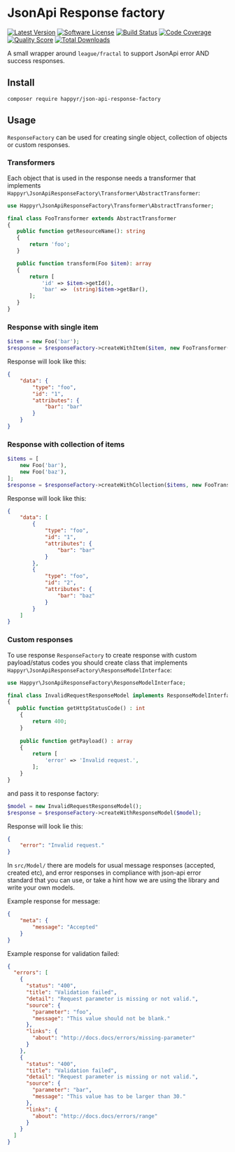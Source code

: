 # JsonApi Response factory

[![Latest Version](https://img.shields.io/github/release/happyr/json-api-response-factory.svg?style=flat-square)](https://github.com/happyr/json-api-response-factory/releases)
[![Software License](https://img.shields.io/badge/license-MIT-brightgreen.svg?style=flat-square)](LICENSE)
[![Build Status](https://img.shields.io/travis/happyr/json-api-response-factory.svg?style=flat-square)](https://travis-ci.org/happyr/json-api-response-factory)
[![Code Coverage](https://img.shields.io/scrutinizer/coverage/g/happyr/json-api-response-factory.svg?style=flat-square)](https://scrutinizer-ci.com/g/happyr/json-api-response-factory)
[![Quality Score](https://img.shields.io/scrutinizer/g/happyr/json-api-response-factory.svg?style=flat-square)](https://scrutinizer-ci.com/g/happyr/json-api-response-factory)
[![Total Downloads](https://img.shields.io/packagist/dt/happyr/json-api-response-factory.svg?style=flat-square)](https://packagist.org/packages/happyr/json-api-response-factory)

A small wrapper around `league/fractal` to support JsonApi error AND success responses. 

## Install

```
composer require happyr/json-api-response-factory
```
## Usage

`ResponseFactory` can be used for creating single object, collection of objects or custom responses.

### Transformers

Each object that is used in the response needs a transformer that implements `Happyr\JsonApiResponseFactory\Transformer\AbstractTransformer`:

```php
use Happyr\JsonApiResponseFactory\Transformer\AbstractTransformer;

final class FooTransformer extends AbstractTransformer
{
   public function getResourceName(): string
   {
       return 'foo';
   }

   public function transform(Foo $item): array
   {
       return [
           'id' => $item->getId(),
           'bar' =>  (string)$item->getBar(),
       ];
   }
}
```

### Response with single item

```php
$item = new Foo('bar');
$response = $responseFactory->createWithItem($item, new FooTransformer());
```
Response will look like this: 
```json
{
    "data": {
        "type": "foo",
        "id": "1",
        "attributes": {
            "bar": "bar"
        }
    }
}
```
### Response with collection of items

```php
$items = [
    new Foo('bar'),
    new Foo('baz'),
];
$response = $responseFactory->createWithCollection($items, new FooTransformer());
```
Response will look like this: 
```json
{
    "data": [
        {
            "type": "foo",
            "id": "1",
            "attributes": {
                "bar": "bar"
            }
        },
        {
            "type": "foo",
            "id": "2",
            "attributes": {
                "bar": "baz"
            }
        }
    ]
}
```

### Custom responses

To use response `ResponseFactory` to create response with custom payload/status codes you should create class that implements `Happyr\JsonApiResponseFactory\ResponseModelInterface`:

```php
use Happyr\JsonApiResponseFactory\ResponseModelInterface;

final class InvalidRequestResponseModel implements ResponseModelInterface
{
   public function getHttpStatusCode() : int
    {
        return 400;
    }
    
    public function getPayload() : array
    {
        return [
            'error' => 'Invalid request.',
        ];
    }
}
```
and pass it to response factory:

```php
$model = new InvalidRequestResponseModel();
$response = $responseFactory->createWithResponseModel($model);
```
Response will look lie this:
```json
{
    "error": "Invalid request."
}
```
In `src/Model/` there are models for usual message responses (accepted, created etc), and error responses in compliance with json-api error standard
that you can use, or take a hint how we are using the library and write your own models.

Example response for message:
```json
{
    "meta": {
        "message": "Accepted"
    }
}
```

Example response for validation failed: 
```json
{
  "errors": [
    {
      "status": "400",
      "title": "Validation failed",
      "detail": "Request parameter is missing or not valid.",
      "source": {
        "parameter": "foo",
        "message": "This value should not be blank."
      },
      "links": {
        "about": "http://docs.docs/errors/missing-parameter"
      }
    },
    {
      "status": "400",
      "title": "Validation failed",
      "detail": "Request parameter is missing or not valid.",
      "source": {
        "parameter": "bar",
        "message": "This value has to be larger than 30."
      },
      "links": {
        "about": "http://docs.docs/errors/range"
      }
    }
  ]
}
```

